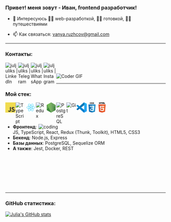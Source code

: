 ### Привет! меня зовут - Иван, frontend разработчик!

- 👀 Интересуюсь 👨‍💻 web-разработкой, 👨‍🍳 готовкой, 🧗‍♂️ путешествиями

- 📫 Как связаться: vanya.ruzhcov@gmail.com

---
### Контакты:

[<img align="left" alt="juljuliks | LinkedIn" width="40px" src="https://img.icons8.com/color/48/000000/linkedin-2--v1.png" />][linkedin]
[<img align="left" alt="juljuliks | Telegram" width="40px" src="https://img.icons8.com/fluency/48/000000/telegram-app.png" />][telegram]
[<img align="left" alt="juljuliks | WhatsApp" width="40px" src="https://img.icons8.com/color/48/000000/whatsapp.png" />][whatsapp]
[<img align="left" alt="juljuliks | Instagram" width="40px" src="https://img.icons8.com/fluency/48/000000/instagram-new.png" />][instagram]

<br/>
<br/>
<img alt="Coder GIF" height=250 width=350 src="https://magiccopy.xyz/assets/images/hadder.gif" />

---
### Мой стек:

[<img align="left" alt="JavaScript" width="32px" src="https://raw.githubusercontent.com/github/explore/80688e429a7d4ef2fca1e82350fe8e3517d3494d/topics/javascript/javascript.png" />][git]
[<img align="left" alt="TypeScript" width="32px" src="https://img.icons8.com/color/48/000000/typescript.png"/>][git]
[<img align="left" alt="React" width="32px" src="https://raw.githubusercontent.com/github/explore/80688e429a7d4ef2fca1e82350fe8e3517d3494d/topics/react/react.png" />][git]
[<img align="left" alt="Redux"  width="32px" src="https://img.icons8.com/color/48/000000/redux.png"/>][git]
[<img align="left" alt="Node.js" width="32px" src="https://raw.githubusercontent.com/github/explore/80688e429a7d4ef2fca1e82350fe8e3517d3494d/topics/nodejs/nodejs.png" />][git]
[<img align="left" alt="PostgreSQL" width="32px" src="https://img.icons8.com/color/50/000000/postgreesql.png"/>][git]
[<img align="left" alt="Git" width="32px" src="https://img.icons8.com/color/48/000000/git.png"/>][git]
[<img align="left" alt="Visual Studio Code" width="32px" src="https://raw.githubusercontent.com/github/explore/80688e429a7d4ef2fca1e82350fe8e3517d3494d/topics/visual-studio-code/visual-studio-code.png" />][git]
[<img align="left" alt="CSS3" width="32px" src="https://raw.githubusercontent.com/github/explore/80688e429a7d4ef2fca1e82350fe8e3517d3494d/topics/css/css.png" />][git]
[<img align="left" alt="HTML5" width="32px" src="https://raw.githubusercontent.com/github/explore/80688e429a7d4ef2fca1e82350fe8e3517d3494d/topics/html/html.png" />][git]

<img align="right" alt="coding" width="400" src="https://c.tenor.com/2uyENRmiUt0AAAAC/coding.gif">

<br/>
<br/>
<br/>

- **Фронтенд**: JS, TypeScript, React, Redux (Thunk, Toolkit), HTML5, CSS3
- **Бекенд**: Node.js, Express
- **Базы данных**: PostgreSQL, Sequelize ORM
- **A также**: Jest, Docker, REST

<br/>
<br/>
<br/>
<br/>
<br/>
<br/>


---
### GitHub cтатистика:
[![Julia's GitHub stats](https://github-readme-stats.vercel.app/api?username=IvanRuzhcov&hide=issues&count_private=true&show_icons=true&theme=nightowl)](https://github.com/IvanRuzhcov)


[linkedin]: https://www.linkedin.com/in/ivan-ryzhkovv/
[whatsapp]: https://wa.me/79213506343
[telegram]: https://t.me/Vanya_Ruzhcov
[instagram]: https://www.instagram.com/vanya_ryzhkov
[git]: https://github.com/IvanRuzhcov

